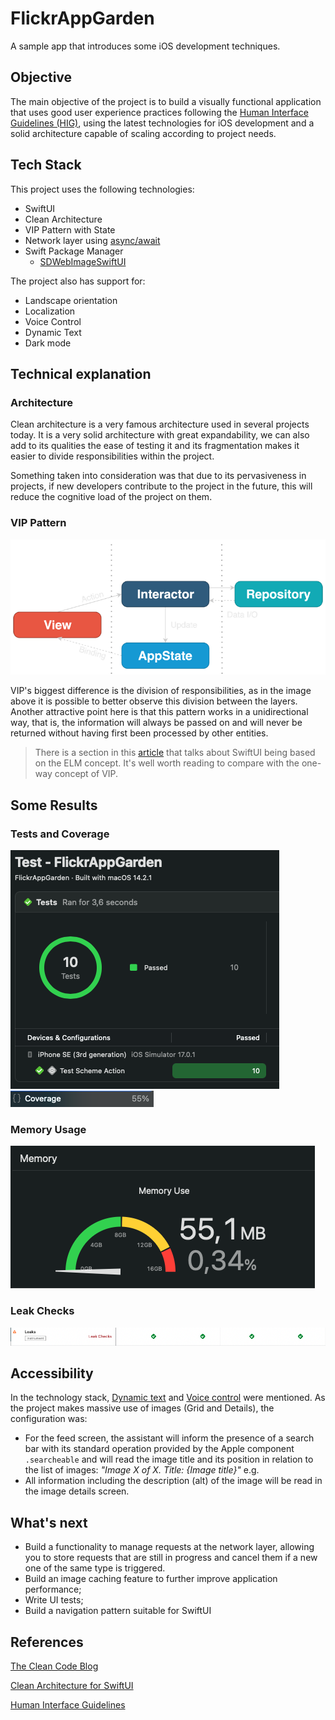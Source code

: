 # FlickrAppGarden

A sample app that introduces some iOS development techniques.

## Objective

The main objective of the project is to build a visually functional application that uses good user experience practices following the [Human Interface Guidelines (HIG)](https://developer.apple.com/design/human-interface-guidelines), using the latest technologies for iOS development and a solid architecture capable of scaling according to project needs.

## Tech Stack

This project uses the following technologies:
- SwiftUI
- Clean Architecture
- VIP Pattern with State
- Network layer using [async/await](https://developer.apple.com/videos/play/wwdc2021/10132/)
- Swift Package Manager
    - [SDWebImageSwiftUI](https://github.com/SDWebImage/SDWebImageSwiftUI)

The project also has support for:
- Landscape orientation
- Localization
- Voice Control
- Dynamic Text
- Dark mode

## Technical explanation

### Architecture

Clean architecture is a very famous architecture used in several projects today. It is a very solid architecture with great expandability, we can also add to its qualities the ease of testing it and its fragmentation makes it easier to divide responsibilities within the project.

Something taken into consideration was that due to its pervasiveness in projects, if new developers contribute to the project in the future, this will reduce the cognitive load of the project on them.

### VIP Pattern
![](https://raw.githubusercontent.com/nalexn/blob_files/master/images/swiftui_arc_001_d.png)

VIP's biggest difference is the division of responsibilities, as in the image above it is possible to better observe this division between the layers. Another attractive point here is that this pattern works in a unidirectional way, that is, the information will always be passed on and will never be returned without having first been processed by other entities.

> There is a section in this [article](https://nalexn.github.io/clean-architecture-swiftui/) that talks about SwiftUI being based on the ELM concept. It's well worth reading to compare with the one-way concept of VIP.

## Some Results

### Tests and Coverage
![](/screenshots/unit_tests.png)
![](/screenshots/coverage.png)

### Memory Usage
![](/screenshots/memory_use.png)

### Leak Checks
![](/screenshots/leak_instruments.png)

## Accessibility
In the technology stack, [Dynamic text](https://developer.apple.com/design/human-interface-guidelines/accessibility#Text-display) and [Voice control](https://developer.apple.com/design/human-interface-guidelines/accessibility#VoiceOver) were mentioned. As the project makes massive use of images (Grid and Details), the configuration was:
- For the feed screen, the assistant will inform the presence of a search bar with its standard operation provided by the Apple component `.searcheable` and will read the image title and its position in relation to the list of images: *"Image X of X. Title: {Image title}"* e.g.
- All information including the description (alt) of the image will be read in the image details screen.

## What's next 

- Build a functionality to manage requests at the network layer, allowing you to store requests that are still in progress and cancel them if a new one of the same type is triggered.
- Build an image caching feature to further improve application performance;
- Write UI tests;
- Build a navigation pattern suitable for SwiftUI

## References
[The Clean Code Blog](https://blog.cleancoder.com/uncle-bob/2012/08/13/the-clean-architecture.html)

[Clean Architecture for SwiftUI](https://nalexn.github.io/clean-architecture-swiftui/)

[Human Interface Guidelines](https://developer.apple.com/design/)